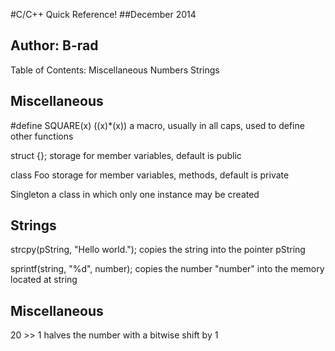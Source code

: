 #C/C++ Quick Reference!
##December 2014

Author: B-rad
-------------------------------------------------------------------------------

Table of Contents:
Miscellaneous
Numbers
Strings

Miscellaneous
-------------------------------------------------------------------------------
#define SQUARE(x) ((x)*(x))
  a macro, usually in all caps, used to define other functions

struct {};
  storage for member variables, default is public

class Foo
  storage for member variables, methods, default is private

Singleton 
  a class in which only one instance may be created

Strings
-------------------------------------------------------------------------------
strcpy(pString, "Hello world."); 
  copies the string into the pointer pString

sprintf(string, "%d", number); 
  copies the number "number" into the memory located at string

Miscellaneous
-------------------------------------------------------------------------------
20 >> 1
  halves the number with a bitwise shift by 1


